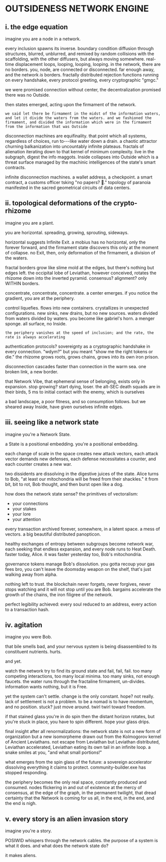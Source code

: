 # OUTSIDENESS NETWORK ENGINE 

## i. the edge equation

imagine you are a node in a network.

every inclusion spawns its inverse. boundary condition diffusion through structures, blurred, unblurred, and remixed by random collisions with the scaffolding, with the other diffusers, but always moving somewhere. real-time displacement loops, looping, looping, looping. in the network, there are no borders. you, node, are connected or disconnected. far enough away, and the network *is* borders. fractally distributed rejection functions running on every handshake, every protocol greeting, every cryptographic "gmgc."

we were promised connection without center, the decentralization promised there was no Outside.

then states emerged, acting upon the firmament of the network. 

```
we said let there be firmament in the midst of the information waters, and let it divide the waters from the waters. and we fashioned the firmament, and divided the information which were in the firmament from the information that was Outside
```

disconnection machines are equifinality. that point which all systems, regardless of choices, run to---like water down a drain. a chaotic attractor churning balkanization into uncountably infinite plateaus. fractals of alienation iterating down to that kernel of minimum complexity. live in the subgraph, digest the info maggots. Inside collapses into Outside which is a threat surface managed by the machinic intelligences of the state's smart contracts.

infinite disconnection machines. a wallet address, a checkpoint. a smart contract, a customs officer tsking "no papers? 🥺." topology of paranoia manifested in the sacred geometrical circuits of data centers.

## ii. topological deformations of the crypto-rhizome

imagine you are a plant. 

you are horizontal. spreading, growing, sprouting, sideways.

horizontal suggests Infinite Exit. a mobius has no horizontal, only the forever forward, and the firmament state discovers this only at the moment of collapse. no Exit, then, only deformation of the firmament, a division of the waters. 

fractal borders grow like slime mold at the edges, but there's nothing but edges left. the occipital lobe of Leviathan, however conceived, rotates the rhizome down into the inverted pyramid. consensus? alignment? only WITHIN borders. 

concentrate, concentrate, concentrate. a center emerges. if you notice the gradient, you are at the periphery.

control liquefies. flows into new containers. crystallizes in unexpected configurations. new sinks, new drains, but no new sources. waters divided from waters divided by waters. you become like gabriel's horn. a menger sponge. all surface, no Inside.

```
the periphery vanishes at the speed of inclusion; and the rate, the rate is always accelerating
```

authentication protocols? sovereignty as a cryptographic handshake in every connection. "wdym?" but you meant "show me the right tokens or die." the rhizome grows roots, grows chains, grows into its own iron prison.

disconnection cascades faster than connection in the warm sea. one broken link, a new border. 

that Network Vibe, that ephemeral sense of belonging, exists only in expansion. stop growing? start dying, loser. the alt-SEC death squads are in their birds, 5 ms to initial contact with the enemy, which is ourselves 

a bad landscape, a poor fitness, and so consumption follows. but we sheared away Inside, have given ourselves infinite edges. 


## iii. seeing like a network state

imagine you're a Network State.

a State is a positional embedding. you're a positional embedding.

each change of scale in the space creates new attack vectors, each attack vector demands new defenses, each defense necessitates a counter, and each counter creates a new war.

two dissidents are dissolving in the digestive juices of the state. Alice turns to Bob, "at least our mitochondria will be freed from their shackles." it from bit, bit to rot, Bob thought, and then burst open like a dog.

how does the network state sense? the primitives of vectoralism:

- your connections
- your stakes
- your lore
- your attention

every transaction archived forever, somewhere, in a latent space. a mess of vectors. a big beautiful distributed panopticon. 

healthy exchanges of entropy between subgroups become network war, each seeking that endless expansion, and every node runs to Heat Death. faster today, Alice. it was faster yesterday too, Bob's mitochondria.

governance tokens manage Bob's dissolution. you gotta recoup your gas fees bro, you can't leave the doomsday weapon on the shelf, that's just walking away from alpha.

nothing left to trust. the blockchain never forgets, never forgives, never stops watching and it will not stop until you are Bob. bargains accelerate the growth of the chains, the iron filigree of the network. 

perfect legibility achieved: every soul reduced to an address, every action to a transaction hash.

## iv. agitation

imagine you were Bob.

that bile smells bad, and your nervous system is being disassembled to its constituent nutrients. hurts.

and yet.

watch the network try to find its ground state and fail, fail, fail. too many competing interactions, too many local minima. too many sinks, not enough faucets. the water runs through the fractaline firmament, un-divides. information wants nothing, but it is Free.

yet the system can't settle. change is the only constant. hope? not really. lack of settlement is not a problem. to be a nomad is to have momentum, and no position. stuck? just move around. twirl twirl toward freedom. 

if that stained glass you're in do spin then the distant horizon rotates, but you're stuck in place, you have to spin different. hope your glass drips.

final insight after all renormalizations: the network state is not a new form of organization but a new isomorpheme drawn out from the Kolmogorov kernel of Ancient Leviathans. not escape from Leviathan but Leviathan distributed, Leviathan accelerated, Leviathan eating its own tail in an infinite loop. a snake smiles at you, "and what small portions!"

what emerges from the spin glass of the future: a sovereign accelerator dissolving everything it claims to protect. community-builder.exe has stopped responding.

the periphery becomes the only real space, constantly produced and consumed. nodes flickering in and out of existence at the mercy of consensus, at the edge of the graph, in the permanent twilight, that dread certainty that the Network is coming for us all, in the end, in the end, and the end is nigh.

## v. every story is an alien invasion story

imagine you're a story.

POSIWID whispers through the network cables. the purpose of a system is what it does. and what does the network state do?

it makes aliens.

